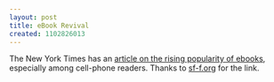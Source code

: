 ```yaml
---
layout: post
title: eBook Revival
created: 1102826013
---
```

 The New York Times has an [article on the rising popularity of ebooks](http://www.nytimes.com/2004/12/05/books/review/05GLAZERL.html), especially among cell-phone readers.  Thanks to  [sf-f.org](http://sf-f.org/index.php?p=forView&id=2004&cnt=0) for the link.

